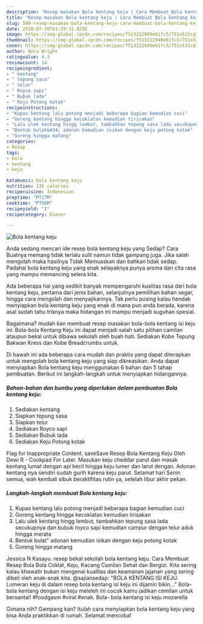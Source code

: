 ```yaml
---
description: "Resep masakan Bola kentang keju | Cara Membuat Bola kentang keju Yang Menggugah Selera"
title: "Resep masakan Bola kentang keju | Cara Membuat Bola kentang keju Yang Menggugah Selera"
slug: 509-resep-masakan-bola-kentang-keju-cara-membuat-bola-kentang-keju-yang-menggugah-selera
date: 2020-07-30T01:29:31.829Z
image: https://img-global.cpcdn.com/recipes/f513222949e61fc5/751x532cq70/bola-kentang-keju-foto-resep-utama.jpg
thumbnail: https://img-global.cpcdn.com/recipes/f513222949e61fc5/751x532cq70/bola-kentang-keju-foto-resep-utama.jpg
cover: https://img-global.cpcdn.com/recipes/f513222949e61fc5/751x532cq70/bola-kentang-keju-foto-resep-utama.jpg
author: Nora Wright
ratingvalue: 4.3
reviewcount: 14
recipeingredient:
- " kentang"
- " tepung sasa"
- " telur"
- " Royco sapi"
- " Bubuk lada"
- " Keju Potong kotak"
recipeinstructions:
- "Kupas kentang lalu potong menjadi beberapa bagian kemudian cuci"
- "Goreng kentang hingga kecoklatan kemudian tirisakan"
- "Lalu ulek kentang hingg lembut, tambahkan tepung sasa lada secukupnya dan bubuk royco sapi kemudian campur dengan telur aduk hingga merata"
- "Bentuk bulat&#34; adonan kemudian isikan dengan keju potong kotak"
- "Goreng hingga matang"
categories:
- Resep
tags:
- bola
- kentang
- keju

katakunci: bola kentang keju 
nutrition: 136 calories
recipecuisine: Indonesian
preptime: "PT17M"
cooktime: "PT56M"
recipeyield: "1"
recipecategory: Dinner

---
```



![Bola kentang keju](https://img-global.cpcdn.com/recipes/f513222949e61fc5/751x532cq70/bola-kentang-keju-foto-resep-utama.jpg)

Anda sedang mencari ide resep bola kentang keju yang Sedap? Cara Buatnya memang tidak terlalu sulit namun tidak gampang juga. Jika salah mengolah maka hasilnya Tidak Memuaskan dan bahkan tidak sedap. Padahal bola kentang keju yang enak selayaknya punya aroma dan cita rasa yang mampu memancing selera kita.

Ada beberapa hal yang sedikit banyak mempengaruhi kualitas rasa dari bola kentang keju, pertama dari jenis bahan, selanjutnya pemilihan bahan segar, hingga cara mengolah dan menyajikannya. Tak perlu pusing kalau hendak menyiapkan bola kentang keju yang enak di mana pun anda berada, karena asal sudah tahu triknya maka hidangan ini mampu menjadi suguhan spesial.

Bagaimana? mudah kan membuat resep masakan bola-bola kentang isi keju ini. Bola-bola Kentang Keju ini dapat menjadi salah satu pilihan camilan ataupun bekal untuk dibawa sekolah oleh buah hati. Sediakan Kobe Tepung Bakwan Kress dan Kobe Breadcrumbs untuk.


Di bawah ini ada beberapa cara mudah dan praktis yang dapat diterapkan untuk mengolah bola kentang keju yang siap dikreasikan. Anda dapat menyiapkan Bola kentang keju menggunakan 6 bahan dan 5 tahap pembuatan. Berikut ini langkah-langkah untuk menyiapkan hidangannya.

<!--inarticleads1-->

##### Bahan-bahan dan bumbu yang diperlukan dalam pembuatan Bola kentang keju:

1. Sediakan  kentang
1. Siapkan  tepung sasa
1. Siapkan  telur
1. Sediakan  Royco sapi
1. Sediakan  Bubuk lada
1. Sediakan  Keju Potong kotak


Flag for Inappropriate Content. saveSave Resep Bola Kentang Keju Oleh Dewi R - Cookpad For Later. Masukan keju cheddar parut dan masak kentang lumat dengan api kecil hingga keju lumer dan larut dengan. Adonan kentang nya sendiri sudah gurih karena keju parut. Selamat hari Senin semua, wah kembali sibuk beraktifitas rutin ya, setelah libur akhir pekan. 

<!--inarticleads2-->

##### Langkah-langkah membuat Bola kentang keju:

1. Kupas kentang lalu potong menjadi beberapa bagian kemudian cuci
1. Goreng kentang hingga kecoklatan kemudian tirisakan
1. Lalu ulek kentang hingg lembut, tambahkan tepung sasa lada secukupnya dan bubuk royco sapi kemudian campur dengan telur aduk hingga merata
1. Bentuk bulat&#34; adonan kemudian isikan dengan keju potong kotak
1. Goreng hingga matang


Jessica N Kasayu. resep bekal sekolah bola kentang keju. Cara Membuat Resep Bola Bola Coklat, Keju, Kacang Camilan Sehat dan Bergizi. Kita sering kalau khawatir bukan mengenai kualitas dan keamanan jajanan yang sering dibeli oleh anak-anak kita. @sajiansedap: &#34;BOLA KENTANG ISI KEJU. Lumeran keju di dalam resep bola kentang isi keju ini dijamin bikin…&#34; Bola-bola kentang dengan isi keju meleleh ini cocok kamu jadikan cemilan untuk bersantai! #foodgasm #viral #enak. Bola- bola kentang isi keju mozarella 

Gimana nih? Gampang kan? Itulah cara menyiapkan bola kentang keju yang bisa Anda praktikkan di rumah. Selamat mencoba!
